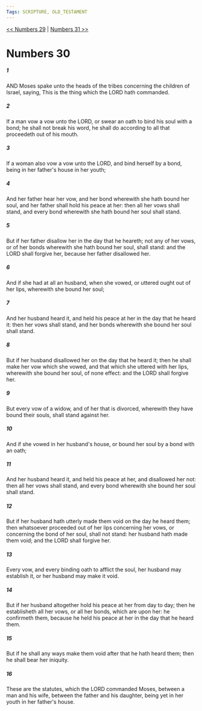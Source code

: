 ```yaml
---
Tags: SCRIPTURE, OLD_TESTAMENT
---
```


[<< Numbers 29](OLD_TESTAMENT/04_Numbers/Numbers_29.md) | [Numbers 31 >>](OLD_TESTAMENT/04_Numbers/Numbers_31.md)

# Numbers 30

##### 1

AND Moses spake unto the heads of the tribes concerning the children of Israel, saying, This is the thing which the LORD hath commanded.

##### 2

If a man vow a vow unto the LORD, or swear an oath to bind his soul with a bond; he shall not break his word, he shall do according to all that proceedeth out of his mouth.

##### 3

If a woman also vow a vow unto the LORD, and bind herself by a bond, being in her father's house in her youth;

##### 4

And her father hear her vow, and her bond wherewith she hath bound her soul, and her father shall hold his peace at her: then all her vows shall stand, and every bond wherewith she hath bound her soul shall stand.

##### 5

But if her father disallow her in the day that he heareth; not any of her vows, or of her bonds wherewith she hath bound her soul, shall stand: and the LORD shall forgive her, because her father disallowed her.

##### 6

And if she had at all an husband, when she vowed, or uttered ought out of her lips, wherewith she bound her soul;

##### 7

And her husband heard it, and held his peace at her in the day that he heard it: then her vows shall stand, and her bonds wherewith she bound her soul shall stand.

##### 8

But if her husband disallowed her on the day that he heard it; then he shall make her vow which she vowed, and that which she uttered with her lips, wherewith she bound her soul, of none effect: and the LORD shall forgive her.

##### 9

But every vow of a widow, and of her that is divorced, wherewith they have bound their souls, shall stand against her.

##### 10

And if she vowed in her husband's house, or bound her soul by a bond with an oath;

##### 11

And her husband heard it, and held his peace at her, and disallowed her not: then all her vows shall stand, and every bond wherewith she bound her soul shall stand.

##### 12

But if her husband hath utterly made them void on the day he heard them; then whatsoever proceeded out of her lips concerning her vows, or concerning the bond of her soul, shall not stand: her husband hath made them void; and the LORD shall forgive her.

##### 13

Every vow, and every binding oath to afflict the soul, her husband may establish it, or her husband may make it void.

##### 14

But if her husband altogether hold his peace at her from day to day; then he establisheth all her vows, or all her bonds, which are upon her: he confirmeth them, because he held his peace at her in the day that he heard them.

##### 15

But if he shall any ways make them void after that he hath heard them; then he shall bear her iniquity.

##### 16

These are the statutes, which the LORD commanded Moses, between a man and his wife, between the father and his daughter, being yet in her youth in her father's house.
